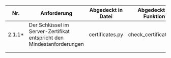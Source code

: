 | Nr.  	|Anforderung   	| Abgedeckt in Datei  	|Abgedeckt in Funktion   	| Anmerkung 	|
|---	|---	|---	|---	|---	|
| 2.1.1*  	| Der Schlüssel im Server-Zertifikat entspricht den Mindestanforderungen  	| certificates.py  	| check_certificate_key  	
|   	|   	|   	|   	|   	|
|   	|   	|   	|   	|   	|
